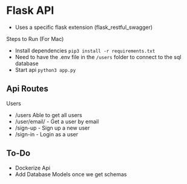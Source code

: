 # Flask API

- Uses a specific flask extension (flask_restful_swagger)

Steps to Run (For Mac)
- Install dependencies `pip3 install -r requirements.txt`
- Need to have the .env file in the `/users` folder to connect to the sql database
- Start api `python3 app.py`


## Api Routes

Users
- /users Able to get all users
- /user/email/<email> - Get a user by email
- /sign-up - Sign up a new user
- /sign-in - Login as a user


## To-Do
- Dockerize Api
- Add Database Models once we get schemas
